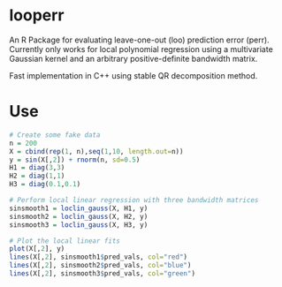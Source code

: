 # looperr
An R Package for evaluating leave-one-out (loo) prediction error (perr).
Currently only works for local polynomial regression using a multivariate
Gaussian kernel and an arbitrary positive-definite bandwidth matrix.

Fast implementation in C++ using stable QR decomposition method.

# Use

```r
# Create some fake data
n = 200
X = cbind(rep(1, n),seq(1,10, length.out=n))
y = sin(X[,2]) + rnorm(n, sd=0.5)
H1 = diag(3,3)
H2 = diag(1,1)
H3 = diag(0.1,0.1)

# Perform local linear regression with three bandwidth matrices
sinsmooth1 = loclin_gauss(X, H1, y)
sinsmooth2 = loclin_gauss(X, H2, y)
sinsmooth3 = loclin_gauss(X, H3, y)

# Plot the local linear fits
plot(X[,2], y)
lines(X[,2], sinsmooth1$pred_vals, col="red")
lines(X[,2], sinsmooth2$pred_vals, col="blue")
lines(X[,2], sinsmooth3$pred_vals, col="green")
```
